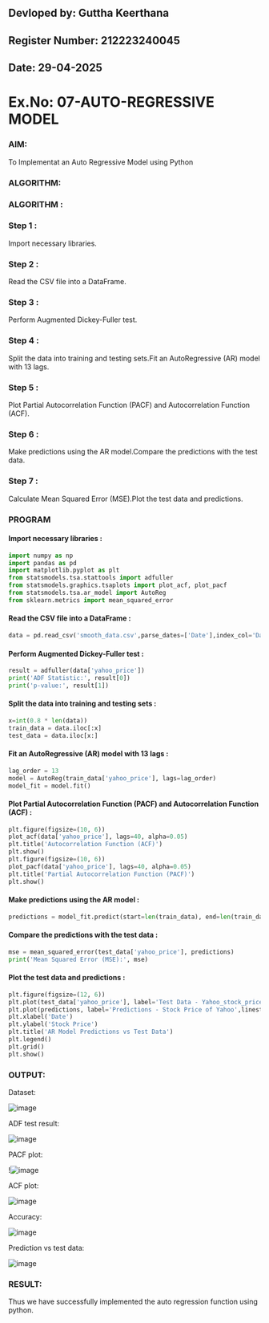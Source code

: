 ## Devloped by: Guttha Keerthana
## Register Number: 212223240045
## Date: 29-04-2025

# Ex.No: 07-AUTO-REGRESSIVE MODEL

### AIM:
To Implementat an Auto Regressive Model using Python
### ALGORITHM:
### ALGORITHM :

### Step 1 :

Import necessary libraries.

### Step 2 :

Read the CSV file into a DataFrame.

### Step 3 :

Perform Augmented Dickey-Fuller test.

### Step 4 :

Split the data into training and testing sets.Fit an AutoRegressive (AR) model with 13 lags.

### Step 5 :

Plot Partial Autocorrelation Function (PACF) and Autocorrelation Function (ACF).

### Step 6 :

Make predictions using the AR model.Compare the predictions with the test data.

### Step 7 :

Calculate Mean Squared Error (MSE).Plot the test data and predictions.

### PROGRAM

#### Import necessary libraries :

```python
import numpy as np
import pandas as pd
import matplotlib.pyplot as plt
from statsmodels.tsa.stattools import adfuller
from statsmodels.graphics.tsaplots import plot_acf, plot_pacf
from statsmodels.tsa.ar_model import AutoReg
from sklearn.metrics import mean_squared_error
```

#### Read the CSV file into a DataFrame :

```python
data = pd.read_csv('smooth_data.csv',parse_dates=['Date'],index_col='Date')
```

#### Perform Augmented Dickey-Fuller test :

```python
result = adfuller(data['yahoo_price']) 
print('ADF Statistic:', result[0])
print('p-value:', result[1])
```

#### Split the data into training and testing sets :

```python
x=int(0.8 * len(data))
train_data = data.iloc[:x]
test_data = data.iloc[x:]
```

#### Fit an AutoRegressive (AR) model with 13 lags :

```python
lag_order = 13
model = AutoReg(train_data['yahoo_price'], lags=lag_order)
model_fit = model.fit()
```

#### Plot Partial Autocorrelation Function (PACF) and Autocorrelation Function (ACF) :

```python
plt.figure(figsize=(10, 6))
plot_acf(data['yahoo_price'], lags=40, alpha=0.05)
plt.title('Autocorrelation Function (ACF)')
plt.show()
plt.figure(figsize=(10, 6))
plot_pacf(data['yahoo_price'], lags=40, alpha=0.05)
plt.title('Partial Autocorrelation Function (PACF)')
plt.show()
```

#### Make predictions using the AR model :

```python
predictions = model_fit.predict(start=len(train_data), end=len(train_data)+len(test_data)-1)
```

#### Compare the predictions with the test data :

```python
mse = mean_squared_error(test_data['yahoo_price'], predictions)
print('Mean Squared Error (MSE):', mse)
```

#### Plot the test data and predictions :

```python
plt.figure(figsize=(12, 6))
plt.plot(test_data['yahoo_price'], label='Test Data - Yahoo_stock_price')
plt.plot(predictions, label='Predictions - Stock Price of Yahoo',linestyle='--')
plt.xlabel('Date')
plt.ylabel('Stock Price')
plt.title('AR Model Predictions vs Test Data')
plt.legend()
plt.grid()
plt.show()

```

### OUTPUT:

Dataset:

![image](https://github.com/user-attachments/assets/c263186a-cfbf-483d-b2b5-60fc22c10fef)

ADF test result:

![image](https://github.com/user-attachments/assets/316cf05e-e7d8-4268-a89a-4598bff51edf)

PACF plot:

!![image](https://github.com/user-attachments/assets/e4407c79-8c4b-48c5-a9d2-4815e9b6b080)


ACF plot:

![image](https://github.com/user-attachments/assets/722cc4be-913b-4f16-8518-5d5d5460172c)


Accuracy:

![image](https://github.com/user-attachments/assets/579c3397-449f-4b6c-a7aa-053946f4d92d)


Prediction vs test data:

![image](https://github.com/user-attachments/assets/18e1b80a-a234-4c63-8365-2691926c5b60)

### RESULT:
Thus we have successfully implemented the auto regression function using python.
